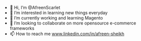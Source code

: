 - 👋 Hi, I’m @AfreenScarlet
- 👀 I’m interested in learning new things everyday
- 🌱 I’m currently working and learning Magento
- 💞️ I’m looking to collaborate on more opensource e-commerce frameworks
- 📫 How to reach me www.linkedin.com/in/afreen-sheikh

<!---
AfreenScarlet/AfreenScarlet is a ✨ special ✨ repository because its `README.md` (this file) appears on your GitHub profile.
You can click the Preview link to take a look at your changes.
--->
